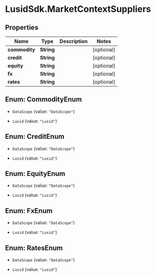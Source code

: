 # LusidSdk.MarketContextSuppliers

## Properties
Name | Type | Description | Notes
------------ | ------------- | ------------- | -------------
**commodity** | **String** |  | [optional] 
**credit** | **String** |  | [optional] 
**equity** | **String** |  | [optional] 
**fx** | **String** |  | [optional] 
**rates** | **String** |  | [optional] 


<a name="CommodityEnum"></a>
## Enum: CommodityEnum


* `DataScope` (value: `"DataScope"`)

* `Lusid` (value: `"Lusid"`)




<a name="CreditEnum"></a>
## Enum: CreditEnum


* `DataScope` (value: `"DataScope"`)

* `Lusid` (value: `"Lusid"`)




<a name="EquityEnum"></a>
## Enum: EquityEnum


* `DataScope` (value: `"DataScope"`)

* `Lusid` (value: `"Lusid"`)




<a name="FxEnum"></a>
## Enum: FxEnum


* `DataScope` (value: `"DataScope"`)

* `Lusid` (value: `"Lusid"`)




<a name="RatesEnum"></a>
## Enum: RatesEnum


* `DataScope` (value: `"DataScope"`)

* `Lusid` (value: `"Lusid"`)




